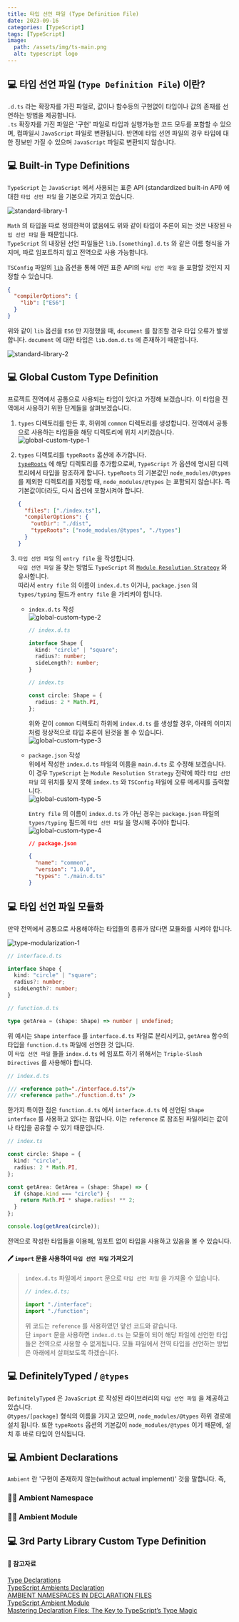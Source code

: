 ```yaml
---
title: 타입 선언 파일 (Type Definition File)
date: 2023-09-16
categories: [TypeScript]
tags: [TypeScript]
image:
  path: /assets/img/ts-main.png
  alt: typescript logo
---
```


## 💻 타입 선언 파일 (`Type Definition File`) 이란?

`.d.ts` 라는 확장자를 가진 파일로, 값이나 함수등의 구현없이 타입이나 값의 존재를 선언하는 방법을 제공합니다.  
`.ts` 확장자를 가진 파일은 '구현' 파일로 타입과 실행가능한 코드 모두를 포함할 수 있으며, 컴파일시 `JavaScript` 파일로 변환됩니다.
반면에 타입 선언 파일의 경우 타입에 대한 정보만 가질 수 있으며 `JavaScript` 파일로 변환되지 않습니다.

## 💻 Built-in Type Definitions

`TypeScript` 는 `JavaScript` 에서 사용되는 표준 API (standardized built-in API) 에 대한 `타입 선언 파일` 을 기본으로 가지고 있습니다.

![standard-library-1](/assets/img/type-definition/standard-library-1.png)

`Math` 의 타입을 따로 정의한적이 없음에도 위와 같이 타입이 추론이 되는 것은 내장된 `타입 선언 파일` 들 때문입니다.  
`TypeScript` 의 내장된 선언 파일들은 `lib.[something].d.ts` 와 같은 이름 형식을 가지며, 따로 임포트하지 않고 전역으로 사용 가능합니다.

`TSConfig` 파일의 [`lib`](https://ag502.github.io/posts/ts-config/#2%EF%B8%8F%E2%83%A3-lib) 옵션을 통해 어떤 표준 API의 `타입 선언 파일` 을 포함할 것인지 지정할 수 있습니다.

```json
{
  "compilerOptions": {
    "lib": ["ES6"]
  }
}
```

위와 같이 `lib` 옵션을 `ES6` 만 지정했을 때, `document` 를 참조할 경우 타입 오류가 발생합니다. `document` 에 대한 타입은 `lib.dom.d.ts` 에 존재하기 때문입니다.

![standard-library-2](/assets/img/type-definition/standard-library-2.png)

## 💻 Global Custom Type Definition

프로젝트 전역에서 공통으로 사용되는 타입이 있다고 가정해 보겠습니다. 이 타입을 전역에서 사용하기 위한 단계들을 살펴보겠습니다.

1. `types` 디렉토리를 만든 후, 하위에 `common` 디렉토리를 생성합니다. 전역에서 공통으로 사용하는 타입들을 해당 디렉토리에 위치 시키겠습니다.  
   ![global-custom-type-1](/assets/img/type-definition/global-custom-type-1.png)

2. `types` 디렉토리를 `typeRoots` 옵션에 추가합니다.  
    [`typeRoots`](https://ag502.github.io/posts/ts-config/#3%EF%B8%8F%E2%83%A3-typeroots) 에 해당 디렉토리를 추가함으로써, `TypeScript` 가 옵션에 명시된 디렉토리에서 타입을 참조하게 합니다.
   `typeRoots` 의 기본값인 `node_modules/@types` 를 제외한 디렉토리를 지정할 때, `node_modules/@types` 는 포함되지 않습니다. 즉 기본값이더라도, 다시 옵션에 포함시켜야 합니다.

   ```json
   {
     "files": ["./index.ts"],
     "compilerOptions": {
       "outDir": "./dist",
       "typeRoots": ["node_modules/@types", "./types"]
     }
   }
   ```

3. `타입 선언 파일` 의 `entry file` 을 작성합니다.  
    `타입 선언 파일` 을 찾는 방법도 `TypeScript` 의 [`Module Resolution Strategy`](https://ag502.github.io/posts/Module-Resolution/#-module-resolution-strategy) 와 유사합니다.  
    따라서 `entry file` 의 이름이 `index.d.ts` 이거나, `package.json` 의 `types/typing` 필드가 `entry file` 을 가리켜야 합니다.

   - `index.d.ts` 작성  
      ![global-custom-type-2](/assets/img/type-definition/global-custom-type-2.png)

     ```typescript
     // index.d.ts

     interface Shape {
       kind: "circle" | "square";
       radius?: number;
       sideLength?: number;
     }
     ```

     ```typescript
     // index.ts

     const circle: Shape = {
       radius: 2 * Math.PI,
     };
     ```

     위와 같이 `common` 디렉토리 하위에 `index.d.ts` 를 생성할 경우, 아래의 이미지처럼 정상적으로 타입 추론이 된것을 볼 수 있습니다.  
     ![global-custom-type-3](/assets/img/type-definition/global-custom-type-3.png)

   - `package.json` 작성  
     위에서 작성한 `index.d.ts` 파일의 이름을 `main.d.ts` 로 수정해 보겠습니다.  
     이 경우 `TypeScript` 는 `Module Resolution Strategy` 전략에 따라 `타입 선언 파일` 의 위치를 찾지 못해 `index.ts` 와 `TSConfig` 파일에 오류 메세지를 출력합니다.  
     ![global-custom-type-5](/assets/img/type-definition/global-custom-type-5.png)

     `Entry file` 의 이름이 `index.d.ts` 가 아닌 경우는 `package.json` 파일의 `types/typing` 필드에 `타입 선언 파일` 을 명시해 주어야 합니다.  
     ![global-custom-type-4](/assets/img/type-definition/global-custom-type-4.png)

     ```json
     // package.json

     {
       "name": "common",
       "version": "1.0.0",
       "types": "./main.d.ts"
     }
     ```

## 💻 타입 선언 파일 모듈화

만약 전역에서 공통으로 사용해야하는 타입들의 종류가 많다면 모듈화를 시켜야 합니다.

![type-modularization-1](/assets/img/type-definition/type-modularization-1.png)

```typescript
// interface.d.ts

interface Shape {
  kind: "circle" | "square";
  radius?: number;
  sideLength?: number;
}
```

```typescript
// function.d.ts

type getArea = (shape: Shape) => number | undefined;
```

위 예시는 `Shape` `interface` 를 `interface.d.ts` 파일로 분리시키고, `getArea` 함수의 타입을 `function.d.ts` 파일에 선언한 것 입니다.  
이 `타입 선언 파일` 들을 `index.d.ts` 에 임포트 하기 위해서는 `Triple-Slash Directives` 를 사용해야 합니다.

```typescript
// index.d.ts

/// <reference path="./interface.d.ts"/>
/// <reference path="./function.d.ts" />
```

한가지 특이한 점은 `function.d.ts` 에서 `interface.d.ts` 에 선언된 `Shape` `interface` 를 사용하고 있다는 점입니다. 이는 `reference` 로 참조된 파일끼리는 값이나 타입을 공유할 수 있기 때문입니다.

```typescript
// index.ts

const circle: Shape = {
  kind: "circle",
  radius: 2 * Math.PI,
};

const getArea: GetArea = (shape: Shape) => {
  if (shape.kind === "circle") {
    return Math.PI * shape.radius! ** 2;
  }
};

console.log(getArea(circle));
```

전역으로 작성한 타입들을 이용해, 임포트 없이 타입을 사용하고 있음을 볼 수 있습니다.

#### 🖊 `import` 문을 사용하여 `타입 선언 파일` 가져오기

> `index.d.ts` 파일에서 `import` 문으로 `타입 선언 파일` 을 가져올 수 있습니다.
>
> ```typescript
> // index.d.ts;
>
> import "./interface";
> import "./function";
> ```
>
> 위 코드는 `reference` 를 사용하였던 앞선 코드와 같습니다.  
> 단 `import` 문을 사용하면 `index.d.ts` 는 모듈이 되어 해당 파일에 선언한 타입들은 전역으로 사용할 수 없게됩니다.
> 모듈 파일에서 전역 타입을 선언하는 방법은 아래에서 살펴보도록 하겠습니다.

## 💻 DefinitelyTyped / `@types`

`DefinitelyTyped` 은 `JavaScript` 로 작성된 라이브러리의 `타입 선언 파일` 을 제공하고 있습니다.  
`@types/[package]` 형식의 이름을 가지고 있으며, `node_modules/@types` 하위 경로에 설치 됩니다. 또한 `typeRoots` 옵션의 기본값이 `node_modules/@types` 이기 때문에, 설치 후 바로 타입이 인식됩니다.

## 💻 Ambient Declarations

`Ambient` 란 '구현이 존재하지 않는(without actual implement)' 것을 말합니다. 즉,

### 👨‍💻 Ambient Namespace

### 👨‍💻 Ambient Module

## 💻 3rd Party Library Custom Type Definition

#### 📗 참고자료

[Type Declarations](https://www.typescriptlang.org/docs/handbook/2/type-declarations.html)  
[TypeScript Ambients Declaration](https://www.geeksforgeeks.org/typescript-ambients-declaration/)  
[AMBIENT NAMESPACES IN DECLARATION FILES](https://lukasznojek.com/blog/2020/02/typescript-declaration-files/)  
[TypeScript Ambient Module](https://elfi-y.medium.com/typescript-ambient-module-8816c9e5d426)  
[Mastering Declaration Files: The Key to TypeScript’s Type Magic](https://itnext.io/mastering-declaration-files-the-key-to-typescripts-type-magic-fe4483a86645)
